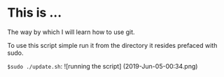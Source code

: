 # This is ...

The way by which I will learn how to use git. 

To use this script simple run it from the directory it resides prefaced with sudo.  

`$sudo ./update.sh`:
![running the script]
(2019-Jun-05-00:34.png)
